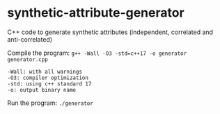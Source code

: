 # synthetic-attribute-generator
C++ code to generate synthetic attributes (independent, correlated and anti-correlated)

Compile the program:
`g++ -Wall -O3 -std=c++17 -o generator generator.cpp`

	-Wall: with all warnings
	-O3: compiler optimization
	-std: using c++ standard 17
	-o: output binary name

Run the program:
`./generator`
